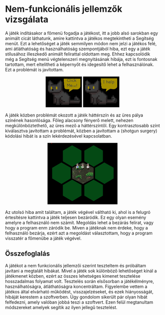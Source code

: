 # Nem-funkcionális jellemzők vizsgálata

A játék indításakor a főmenü fogadja a játékost, itt a jobb alsó sarokban egy animált cicát láthatunk, amire kattintva a játékos megtekintheti a Segítség menüt. Ezt a lehetőséget a játék semmilyen módon nem jelzi a játékos felé, ami átláthatóság és használhatóság szempontjából hiba, ezt egy a játék stílusához illeszkedő animált felirattal oldottam meg.
Ehhez kapcsolódik még a Segítség menü végtelenszeri megnyitásának hibája, ezt is fontosnak tartottam, mert eltelítheti a képernyőt és idegesítő lehet a felhasználónak. Ezt a problémát is javítottam.
<div style="text-align: center;">
    <img src="1_1a.png" alt="Image" height="100">
    <img src="1_1b.png" alt="Image" height="100">
</div>

A játék közben problémát okozott a játék háttérszín és az üres pálya színének hasonlósága. Főleg alacsony fényerő melett, nehezen megkülönböztethető, az üres mező a háttérszíntől. Egy kontrasztosabb színt kiválasztva javítottam a problémát, közben a javítottam a (shotgun surgery) kódolási hibát is a szín lekérdezésével kapcsolatban.

<div style="text-align: center;">
    <img src="1_2.png" alt="Image" height="200">
</div>

Az utolsó hiba amit találtam, a játék végével váltható ki, ahol is a felugró értesítésre kattintva a játék teljesen bezáródik. Ez egy olyan esemény amelyre a felhasználó nem számít. Megoldás lehet a bezárás felirat, vagy hogy a program enm záródik be. Miven a játéknak nem érdeke, hogy a felhasználó bezárja, ezért azt a megoldást választottam, hogy a program visszatér a főmenübe a játék végével.

## Összefoglalás
A játékot a nem funkcionális jellemzői szerint teszteltem és próbáltam javítani a megtalált hibákat. Mivel a játék sok különböző lehetőséget kínál a játékmenet közben, ezért az összes lehetséges kimenet tesztelése hosszadalmas folyamat volt. Tesztelés során elsősorban a játékélményre, használhatóságra, átláthatóságra koncentráltam. Figyelembe vettem a játékos által elvárható működést, visszajelzéseket, és ezek hiányosságát, hibáját kerestem a szoftverben. Úgy gondolom sikerült pár olyan hibát felfedezni, amely valóban jobbá teszi a szoftvert. Ezen felül megtanultam módszereket amelyek segítik az ilyen jellegű tesztelést.